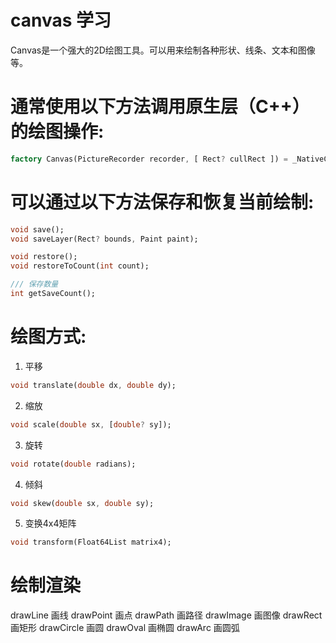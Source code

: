 # canvas 学习

Canvas是一个强大的2D绘图工具。可以用来绘制各种形状、线条、文本和图像等。

# 通常使用以下方法调用原生层（C++）的绘图操作:
  ```dart
  factory Canvas(PictureRecorder recorder, [ Rect? cullRect ]) = _NativeCanvas;
  ```

# 可以通过以下方法保存和恢复当前绘制:
  ```dart
  void save();
  void saveLayer(Rect? bounds, Paint paint);

  void restore();
  void restoreToCount(int count);

  /// 保存数量
  int getSaveCount();
  ``` 

# 绘图方式:
1. 平移
  ```dart
  void translate(double dx, double dy);
  ```
2. 缩放
  ```dart
  void scale(double sx, [double? sy]);
  ```
3. 旋转
  ```dart
  void rotate(double radians);
  ```
4. 倾斜
  ```dart
  void skew(double sx, double sy);
  ```
5. 变换4x4矩阵
  ```dart
  void transform(Float64List matrix4);
  ```

# 绘制渲染
  drawLine	画线
  drawPoint	画点
  drawPath	画路径
  drawImage	画图像
  drawRect	画矩形
  drawCircle	画圆
  drawOval	画椭圆
  drawArc	画圆弧






